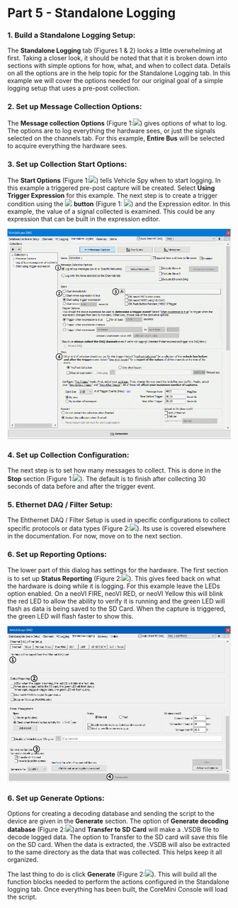 # Part 5 - Standalone Logging

### 1. Build a Standalone Logging Setup:

The **Standalone Logging** tab (Figures 1 & 2) looks a little overwhelming at first. Taking a closer look, it should be noted that that it is broken down into sections with simple options for how, what, and when to collect data. Details on all the options are in the help topic for the Standalone Logging tab. In this example we will cover the options needed for our original goal of a simple logging setup that uses a pre-post collection.

### 2. Set up Message Collection Options:

The **Message collection Options** (Figure 1:![](https://cdn.intrepidcs.net/support/VehicleSpy/assets/smOne.gif)) gives options of what to log. The options are to log everything the hardware sees, or just the signals selected on the channels tab. For this example, **Entire Bus** will be selected to acquire everything the hardware sees.

### 3. Set up Collection Start Options:

The **Start Options** (Figure 1:![](https://cdn.intrepidcs.net/support/VehicleSpy/assets/smTwo.gif)) tells Vehicle Spy when to start logging. In this example a triggered pre-post capture will be created. Select **Using Trigger Expression** for this example. The next step is to create a trigger condition using the ![](https://cdn.intrepidcs.net/support/VehicleSpy/assets/fx.gif) **button** (Figure 1: ![](https://cdn.intrepidcs.net/support/VehicleSpy/assets/smThree.gif)) and the Expression editor. In this example, the value of a signal collected is examined. This could be any expression that can be built in the expression editor.

![Figure 1: Top portion of Standalone Logging Tab gives options for what and when to log.](../../.gitbook/assets/tutorialss5.1.gif)

### 4. Set up Collection Configuration:

The next step is to set how many messages to collect. This is done in the **Stop** section (Figure 1:![](https://cdn.intrepidcs.net/support/VehicleSpy/assets/smFour.gif)). The default is to finish after collecting 30 seconds of data before and after the trigger event.

### 5. Ethernet DAQ / Filter Setup:

The Ehthernet DAQ / Filter Setup is used in specific configurations to collect specific protocols or data types (Figure 2:![](https://cdn.intrepidcs.net/support/VehicleSpy/assets/smOne.gif)). Its use is covered elsewhere in the documentation. For now, move on to the next section.

### 6. Set up Reporting Options:

The lower part of this dialog has settings for the hardware. The first section is to set up **Status Reporting** (Figure 2:![](https://cdn.intrepidcs.net/support/VehicleSpy/assets/smTwo.gif)). This gives feed back on what the hardware is doing while it is logging. For this example leave the LEDs option enabled. On a neoVI FIRE, neoVI RED, or neoVI Yellow this will blink the red LED to allow the ability to verify it is running and the green LED will flash as data is being saved to the SD Card. When the capture is triggered, the green LED will flash faster to show this.

![Figure 2: Bottom portion of Standalone Logging Tab gives options for the hardware to use](../../.gitbook/assets/tutorialss5.2.gif)

### 6. Set up Generate Options:

Options for creating a decoding database and sending the script to the device are given in the **Generate** section. The option of **Generate decoding database** (Figure 2:![](https://cdn.intrepidcs.net/support/VehicleSpy/assets/smThree.gif))and **Transfer to SD Card** will make a .VSDB file to decode logged data. The option to Transfer to the SD card will save this file on the SD card. When the data is extracted, the .VSDB will also be extracted to the same directory as the data that was collected. This helps keep it all organized.

The last thing to do is click **Generate** (Figure 2:![](https://cdn.intrepidcs.net/support/VehicleSpy/assets/smFour.gif)). This will build all the function blocks needed to perform the actions configured in the Standalone logging tab. Once everything has been built, the CoreMini Console will load the script.
